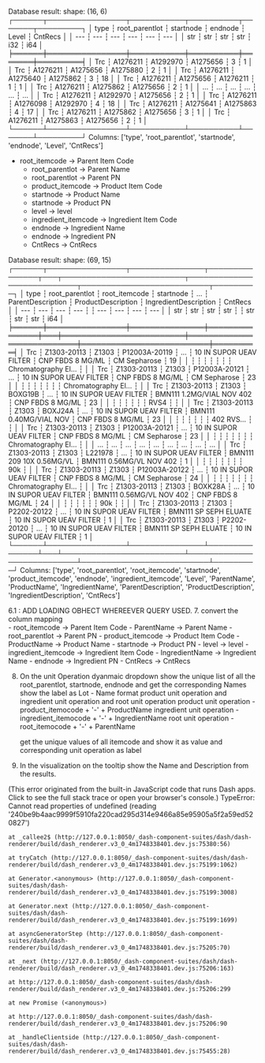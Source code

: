 Database result: shape: (16, 6)
┌──────┬────────────────┬───────────┬──────────┬───────┬─────────┐
│ type ┆ root_parentlot ┆ startnode ┆ endnode  ┆ Level ┆ CntRecs │
│ ---  ┆ ---            ┆ ---       ┆ ---      ┆ ---   ┆ ---     │
│ str  ┆ str            ┆ str       ┆ str      ┆ i32   ┆ i64     │
╞══════╪════════════════╪═══════════╪══════════╪═══════╪═════════╡
│ Trc  ┆ A1276211       ┆ A1292970  ┆ A1275656 ┆ 3     ┆ 1       │
│ Trc  ┆ A1276211       ┆ A1275656  ┆ A1275880 ┆ 2     ┆ 1       │
│ Trc  ┆ A1276211       ┆ A1275640  ┆ A1275862 ┆ 3     ┆ 18      │
│ Trc  ┆ A1276211       ┆ A1275656  ┆ A1276211 ┆ 1     ┆ 1       │
│ Trc  ┆ A1276211       ┆ A1275862  ┆ A1275656 ┆ 2     ┆ 1       │
│ …    ┆ …              ┆ …         ┆ …        ┆ …     ┆ …       │
│ Trc  ┆ A1276211       ┆ A1292970  ┆ A1275656 ┆ 2     ┆ 1       │
│ Trc  ┆ A1276211       ┆ A1276098  ┆ A1292970 ┆ 4     ┆ 18      │
│ Trc  ┆ A1276211       ┆ A1275641  ┆ A1275863 ┆ 4     ┆ 17      │
│ Trc  ┆ A1276211       ┆ A1275862  ┆ A1275656 ┆ 3     ┆ 1       │
│ Trc  ┆ A1276211       ┆ A1275863  ┆ A1275656 ┆ 2     ┆ 1       │
└──────┴────────────────┴───────────┴──────────┴───────┴─────────┘
Columns: ['type', 'root_parentlot', 'startnode', 'endnode', 'Level', 'CntRecs']

- root_itemcode -> Parent Item Code
	- root_parentlot -> Parent Name
	- root_parentlot -> Parent PN
	- product_itemcode -> Product Item Code
	- startnode -> Product Name
	- startnode -> Product PN
	- level -> level
	- ingredient_itemcode -> Ingredient Item Code
	- endnode -> Ingredient Name
	- endnode -> Ingredient PN
	- CntRecs -> CntRecs


Database result: shape: (69, 15)
┌──────┬────────────────┬───────────────┬───────────────┬───┬─────────────────────────┬───────────────────────────┬──────────────────────────┬─────────┐
│ type ┆ root_parentlot ┆ root_itemcode ┆ startnode     ┆ … ┆ ParentDescription       ┆ ProductDescription        ┆ IngredientDescription    ┆ CntRecs │
│ ---  ┆ ---            ┆ ---           ┆ ---           ┆   ┆ ---                     ┆ ---                       ┆ ---                      ┆ ---     │
│ str  ┆ str            ┆ str           ┆ str           ┆   ┆ str                     ┆ str                       ┆ str                      ┆ i64     │
╞══════╪════════════════╪═══════════════╪═══════════════╪═══╪═════════════════════════╪═══════════════════════════╪══════════════════════════╪═════════╡
│ Trc  ┆ Z1303-20113    ┆ Z1303         ┆ P12003A-20119 ┆ … ┆ 10 IN SUPOR UEAV FILTER ┆ CNP FBDS 8 MG/ML          ┆ CM Sepharose             ┆ 19      │
│      ┆                ┆               ┆               ┆   ┆                         ┆                           ┆ Chromatography El…       ┆         │
│ Trc  ┆ Z1303-20113    ┆ Z1303         ┆ P12003A-20121 ┆ … ┆ 10 IN SUPOR UEAV FILTER ┆ CNP FBDS 8 MG/ML          ┆ CM Sepharose             ┆ 23      │
│      ┆                ┆               ┆               ┆   ┆                         ┆                           ┆ Chromatography El…       ┆         │
│ Trc  ┆ Z1303-20113    ┆ Z1303         ┆ BOXG19B       ┆ … ┆ 10 IN SUPOR UEAV FILTER ┆ BMN111 1.2MG/VIAL NOV 402 ┆ CNP FBDS 8 MG/ML         ┆ 23      │
│      ┆                ┆               ┆               ┆   ┆                         ┆ RVS4                      ┆                          ┆         │
│ Trc  ┆ Z1303-20113    ┆ Z1303         ┆ BOXJ24A       ┆ … ┆ 10 IN SUPOR UEAV FILTER ┆ BMN111 0.40MG/VIAL NOV    ┆ CNP FBDS 8 MG/ML         ┆ 23      │
│      ┆                ┆               ┆               ┆   ┆                         ┆ 402 RVS…                  ┆                          ┆         │
│ Trc  ┆ Z1303-20113    ┆ Z1303         ┆ P12003A-20121 ┆ … ┆ 10 IN SUPOR UEAV FILTER ┆ CNP FBDS 8 MG/ML          ┆ CM Sepharose             ┆ 23      │
│      ┆                ┆               ┆               ┆   ┆                         ┆                           ┆ Chromatography El…       ┆         │
│ …    ┆ …              ┆ …             ┆ …             ┆ … ┆ …                       ┆ …                         ┆ …                        ┆ …       │
│ Trc  ┆ Z1303-20113    ┆ Z1303         ┆ L221978       ┆ … ┆ 10 IN SUPOR UEAV FILTER ┆ BMN111 209 10X 0.56MG/VL  ┆ BMN111 0.56MG/VL NOV 402 ┆ 1       │
│      ┆                ┆               ┆               ┆   ┆                         ┆                           ┆ 90k                      ┆         │
│ Trc  ┆ Z1303-20113    ┆ Z1303         ┆ P12003A-20122 ┆ … ┆ 10 IN SUPOR UEAV FILTER ┆ CNP FBDS 8 MG/ML          ┆ CM Sepharose             ┆ 24      │
│      ┆                ┆               ┆               ┆   ┆                         ┆                           ┆ Chromatography El…       ┆         │
│ Trc  ┆ Z1303-20113    ┆ Z1303         ┆ BOXK28A       ┆ … ┆ 10 IN SUPOR UEAV FILTER ┆ BMN111 0.56MG/VL NOV 402  ┆ CNP FBDS 8 MG/ML         ┆ 24      │
│      ┆                ┆               ┆               ┆   ┆                         ┆ 90k                       ┆                          ┆         │
│ Trc  ┆ Z1303-20113    ┆ Z1303         ┆ P2202-20122   ┆ … ┆ 10 IN SUPOR UEAV FILTER ┆ BMN111 SP SEPH ELUATE     ┆ 10 IN SUPOR UEAV FILTER  ┆ 1       │
│ Trc  ┆ Z1303-20113    ┆ Z1303         ┆ P2202-20120   ┆ … ┆ 10 IN SUPOR UEAV FILTER ┆ BMN111 SP SEPH ELUATE     ┆ 10 IN SUPOR UEAV FILTER  ┆ 1       │
└──────┴────────────────┴───────────────┴───────────────┴───┴─────────────────────────┴───────────────────────────┴──────────────────────────┴─────────┘
Columns: ['type', 'root_parentlot', 'root_itemcode', 'startnode', 'product_itemcode', 'endnode', 'ingredient_itemcode', 'Level', 'ParentName', 'ProductName', 'IngredientName', 'ParentDescription', 'ProductDescription', 'IngredientDescription', 'CntRecs']

6.1 : ADD LOADING OBHECT WHEREEVER QUERY USED.
7.  convert the column mapping   
    - root_itemcode -> Parent Item Code
	- ParentName -> Parent Name
	- root_parentlot -> Parent PN
	- product_itemcode -> Product Item Code
	- ProductName -> Product Name
	- startnode -> Product PN
	- level -> level
	- ingredient_itemcode -> Ingredient Item Code
	- IngredientName -> Ingredient Name
	- endnode -> Ingredient PN
	- CntRecs -> CntRecs

8. On the unit Operation dyanmaic dropdown show the unique list of all the root_parentlot, startnode, endnode and get the corresponding Names
   show the label as Lot - Name format
   product unit operation and ingredient unit operation and root unit operation
   product unit operation - product_itemocode + '-' + ProductName
   ingredient unit operation - ingredient_itemocode + '-' + IngredientName
   root unit operation - root_itemocode + '-' + ParentName
   
   get the unique values of all itemcode and show it as value and corresponding unit operation as label 
   

9. In the visualization on the tooltip show the Name and Description from the results.

(This error originated from the built-in JavaScript code that runs Dash apps. Click to see the full stack trace or open your browser's console.)
TypeError: Cannot read properties of undefined (reading '240be9b4aac9999f5910fa220cad295d314e9466a85e95905a5f2a59ed520827')

    at _callee2$ (http://127.0.0.1:8050/_dash-component-suites/dash/dash-renderer/build/dash_renderer.v3_0_4m1748338401.dev.js:75380:56)

    at tryCatch (http://127.0.0.1:8050/_dash-component-suites/dash/dash-renderer/build/dash_renderer.v3_0_4m1748338401.dev.js:75199:1062)

    at Generator.<anonymous> (http://127.0.0.1:8050/_dash-component-suites/dash/dash-renderer/build/dash_renderer.v3_0_4m1748338401.dev.js:75199:3008)

    at Generator.next (http://127.0.0.1:8050/_dash-component-suites/dash/dash-renderer/build/dash_renderer.v3_0_4m1748338401.dev.js:75199:1699)

    at asyncGeneratorStep (http://127.0.0.1:8050/_dash-component-suites/dash/dash-renderer/build/dash_renderer.v3_0_4m1748338401.dev.js:75205:70)

    at _next (http://127.0.0.1:8050/_dash-component-suites/dash/dash-renderer/build/dash_renderer.v3_0_4m1748338401.dev.js:75206:163)

    at http://127.0.0.1:8050/_dash-component-suites/dash/dash-renderer/build/dash_renderer.v3_0_4m1748338401.dev.js:75206:299

    at new Promise (<anonymous>)

    at http://127.0.0.1:8050/_dash-component-suites/dash/dash-renderer/build/dash_renderer.v3_0_4m1748338401.dev.js:75206:90

    at _handleClientside (http://127.0.0.1:8050/_dash-component-suites/dash/dash-renderer/build/dash_renderer.v3_0_4m1748338401.dev.js:75455:28)
